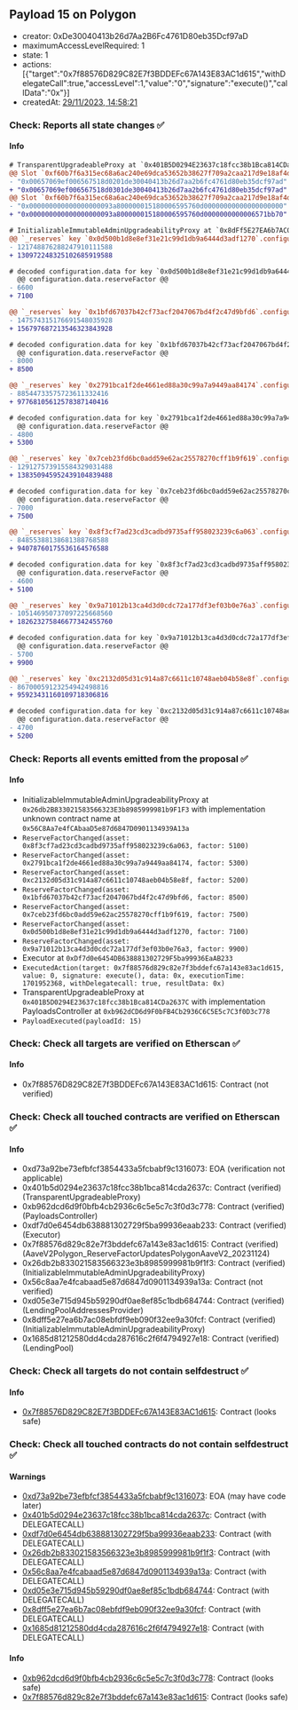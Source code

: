 ## Payload 15 on Polygon

- creator: 0xDe30040413b26d7Aa2B6Fc4761D80eb35Dcf97aD
- maximumAccessLevelRequired: 1
- state: 1
- actions: [{"target":"0x7f88576D829C82E7f3BDDEFc67A143E83AC1d615","withDelegateCall":true,"accessLevel":1,"value":"0","signature":"execute()","callData":"0x"}]
- createdAt: [29/11/2023, 14:58:21](https://polygonscan.com/tx/0x919383a5acc8ad37557a12d3988d73c992b2e50d80314fc540fe011823def2ef)

### Check: Reports all state changes :white_check_mark:

#### Info


```diff
# TransparentUpgradeableProxy at `0x401B5D0294E23637c18fcc38b1Bca814CDa2637C` with implementation PayloadsController at `0xb962dCD6d9F0bFB4Cb2936C6C5E5c7C3f0D3c778`
@@ Slot `0xf60b7f6a315ec68a6ac240e69dca53652b38627f709a2caa217d9e18af4d7a60` @@
- "0x00657069ef006567518d0201de30040413b26d7aa2b6fc4761d80eb35dcf97ad"
+ "0x00657069ef006567518d0301de30040413b26d7aa2b6fc4761d80eb35dcf97ad"
@@ Slot `0xf60b7f6a315ec68a6ac240e69dca53652b38627f709a2caa217d9e18af4d7a61` @@
- "0x000000000000000000093a800000015180006595760d00000000000000000000"
+ "0x000000000000000000093a800000015180006595760d0000000000006571bb70"
```

```diff
# InitializableImmutableAdminUpgradeabilityProxy at `0x8dFf5E27EA6b7AC08EbFdf9eB090F32ee9a30fcf` with implementation LendingPool at `0x1685D81212580DD4cDA287616C2f6F4794927e18`
@@ `_reserves` key `0x0d500b1d8e8ef31e21c99d1db9a6444d3adf1270`.configuration.data @@
- 121748876288247910111588
+ 130972248325102685919588

# decoded configuration.data for key `0x0d500b1d8e8ef31e21c99d1db9a6444d3adf1270` (symbol: WMATIC)
  @@ configuration.data.reserveFactor @@
- 6600
+ 7100

@@ `_reserves` key `0x1bfd67037b42cf73acf2047067bd4f2c47d9bfd6`.configuration.data @@
- 147574315176691548035928
+ 156797687213546323843928

# decoded configuration.data for key `0x1bfd67037b42cf73acf2047067bd4f2c47d9bfd6` (symbol: WBTC)
  @@ configuration.data.reserveFactor @@
- 8000
+ 8500

@@ `_reserves` key `0x2791bca1f2de4661ed88a30c99a7a9449aa84174`.configuration.data @@
- 88544733575723611332416
+ 97768105612578387140416

# decoded configuration.data for key `0x2791bca1f2de4661ed88a30c99a7a9449aa84174` (symbol: USDC)
  @@ configuration.data.reserveFactor @@
- 4800
+ 5300

@@ `_reserves` key `0x7ceb23fd6bc0add59e62ac25578270cff1b9f619`.configuration.data @@
- 129127573915584329031488
+ 138350945952439104839488

# decoded configuration.data for key `0x7ceb23fd6bc0add59e62ac25578270cff1b9f619` (symbol: WETH)
  @@ configuration.data.reserveFactor @@
- 7000
+ 7500

@@ `_reserves` key `0x8f3cf7ad23cd3cadbd9735aff958023239c6a063`.configuration.data @@
- 84855388138681388768588
+ 94078760175536164576588

# decoded configuration.data for key `0x8f3cf7ad23cd3cadbd9735aff958023239c6a063` (symbol: DAI)
  @@ configuration.data.reserveFactor @@
- 4600
+ 5100

@@ `_reserves` key `0x9a71012b13ca4d3d0cdc72a177df3ef03b0e76a3`.configuration.data @@
- 105146950737097225668560
+ 182623275846677342455760

# decoded configuration.data for key `0x9a71012b13ca4d3d0cdc72a177df3ef03b0e76a3` (symbol: BAL)
  @@ configuration.data.reserveFactor @@
- 5700
+ 9900

@@ `_reserves` key `0xc2132d05d31c914a87c6611c10748aeb04b58e8f`.configuration.data @@
- 86700059123254942498816
+ 95923431160109718306816

# decoded configuration.data for key `0xc2132d05d31c914a87c6611c10748aeb04b58e8f` (symbol: USDT)
  @@ configuration.data.reserveFactor @@
- 4700
+ 5200

```


### Check: Reports all events emitted from the proposal :white_check_mark:

#### Info

- InitializableImmutableAdminUpgradeabilityProxy at `0x26db2B833021583566323E3b8985999981b9F1F3` with implementation unknown contract name at `0x56C8Aa7e4fCAbaaD5e87d6847D0901134939A13a`
- `ReserveFactorChanged(asset: 0x8f3cf7ad23cd3cadbd9735aff958023239c6a063, factor: 5100)`
- `ReserveFactorChanged(asset: 0x2791bca1f2de4661ed88a30c99a7a9449aa84174, factor: 5300)`
- `ReserveFactorChanged(asset: 0xc2132d05d31c914a87c6611c10748aeb04b58e8f, factor: 5200)`
- `ReserveFactorChanged(asset: 0x1bfd67037b42cf73acf2047067bd4f2c47d9bfd6, factor: 8500)`
- `ReserveFactorChanged(asset: 0x7ceb23fd6bc0add59e62ac25578270cff1b9f619, factor: 7500)`
- `ReserveFactorChanged(asset: 0x0d500b1d8e8ef31e21c99d1db9a6444d3adf1270, factor: 7100)`
- `ReserveFactorChanged(asset: 0x9a71012b13ca4d3d0cdc72a177df3ef03b0e76a3, factor: 9900)`
- Executor at `0xDf7d0e6454DB638881302729F5ba99936EaAB233`
- `ExecutedAction(target: 0x7f88576d829c82e7f3bddefc67a143e83ac1d615, value: 0, signature: execute(), data: 0x, executionTime: 1701952368, withDelegatecall: true, resultData: 0x)`
- TransparentUpgradeableProxy at `0x401B5D0294E23637c18fcc38b1Bca814CDa2637C` with implementation PayloadsController at `0xb962dCD6d9F0bFB4Cb2936C6C5E5c7C3f0D3c778`
- `PayloadExecuted(payloadId: 15)`

### Check: Check all targets are verified on Etherscan :white_check_mark:

#### Info

- 0x7f88576D829C82E7f3BDDEFc67A143E83AC1d615: Contract (not verified)

### Check: Check all touched contracts are verified on Etherscan :white_check_mark:

#### Info

- 0xd73a92be73efbfcf3854433a5fcbabf9c1316073: EOA (verification not applicable)
- 0x401b5d0294e23637c18fcc38b1bca814cda2637c: Contract (verified) (TransparentUpgradeableProxy)
- 0xb962dcd6d9f0bfb4cb2936c6c5e5c7c3f0d3c778: Contract (verified) (PayloadsController)
- 0xdf7d0e6454db638881302729f5ba99936eaab233: Contract (verified) (Executor)
- 0x7f88576d829c82e7f3bddefc67a143e83ac1d615: Contract (verified) (AaveV2Polygon_ReserveFactorUpdatesPolygonAaveV2_20231124)
- 0x26db2b833021583566323e3b8985999981b9f1f3: Contract (verified) (InitializableImmutableAdminUpgradeabilityProxy)
- 0x56c8aa7e4fcabaad5e87d6847d0901134939a13a: Contract (not verified)
- 0xd05e3e715d945b59290df0ae8ef85c1bdb684744: Contract (verified) (LendingPoolAddressesProvider)
- 0x8dff5e27ea6b7ac08ebfdf9eb090f32ee9a30fcf: Contract (verified) (InitializableImmutableAdminUpgradeabilityProxy)
- 0x1685d81212580dd4cda287616c2f6f4794927e18: Contract (verified) (LendingPool)

### Check: Check all targets do not contain selfdestruct :white_check_mark:

#### Info

- [0x7f88576D829C82E7f3BDDEFc67A143E83AC1d615](https://polygonscan.com/address/0x7f88576D829C82E7f3BDDEFc67A143E83AC1d615): Contract (looks safe)

### Check: Check all touched contracts do not contain selfdestruct :white_check_mark:

#### Warnings

- [0xd73a92be73efbfcf3854433a5fcbabf9c1316073](https://polygonscan.com/address/0xd73a92be73efbfcf3854433a5fcbabf9c1316073): EOA (may have code later)
- [0x401b5d0294e23637c18fcc38b1bca814cda2637c](https://polygonscan.com/address/0x401b5d0294e23637c18fcc38b1bca814cda2637c): Contract (with DELEGATECALL)
- [0xdf7d0e6454db638881302729f5ba99936eaab233](https://polygonscan.com/address/0xdf7d0e6454db638881302729f5ba99936eaab233): Contract (with DELEGATECALL)
- [0x26db2b833021583566323e3b8985999981b9f1f3](https://polygonscan.com/address/0x26db2b833021583566323e3b8985999981b9f1f3): Contract (with DELEGATECALL)
- [0x56c8aa7e4fcabaad5e87d6847d0901134939a13a](https://polygonscan.com/address/0x56c8aa7e4fcabaad5e87d6847d0901134939a13a): Contract (with DELEGATECALL)
- [0xd05e3e715d945b59290df0ae8ef85c1bdb684744](https://polygonscan.com/address/0xd05e3e715d945b59290df0ae8ef85c1bdb684744): Contract (with DELEGATECALL)
- [0x8dff5e27ea6b7ac08ebfdf9eb090f32ee9a30fcf](https://polygonscan.com/address/0x8dff5e27ea6b7ac08ebfdf9eb090f32ee9a30fcf): Contract (with DELEGATECALL)
- [0x1685d81212580dd4cda287616c2f6f4794927e18](https://polygonscan.com/address/0x1685d81212580dd4cda287616c2f6f4794927e18): Contract (with DELEGATECALL)

#### Info

- [0xb962dcd6d9f0bfb4cb2936c6c5e5c7c3f0d3c778](https://polygonscan.com/address/0xb962dcd6d9f0bfb4cb2936c6c5e5c7c3f0d3c778): Contract (looks safe)
- [0x7f88576d829c82e7f3bddefc67a143e83ac1d615](https://polygonscan.com/address/0x7f88576d829c82e7f3bddefc67a143e83ac1d615): Contract (looks safe)


